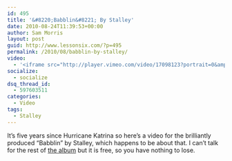```yaml
---
id: 495
title: '&#8220;Babblin&#8221; By Stalley'
date: 2010-08-24T11:39:53+00:00
author: Sam Morris
layout: post
guid: http://www.lessonsix.com/?p=495
permalink: /2010/08/babblin-by-stalley/
video:
  - '<iframe src="http://player.vimeo.com/video/17098123?portrait=0&amp;color=009aff" width="540" height="304" frameborder="0"></iframe>'
socialize:
  - socialize
dsq_thread_id:
  - 597603511
categories:
  - Video
tags:
  - Stalley
---
```

It&#8217;s five years since Hurricane Katrina so here&#8217;s a video for the brilliantly produced &#8220;Babblin&#8221; by Stalley, which happens to be about that. I can&#8217;t talk for the rest of [the album](http://stalley330.bandcamp.com/) but it is free, so you have nothing to lose.